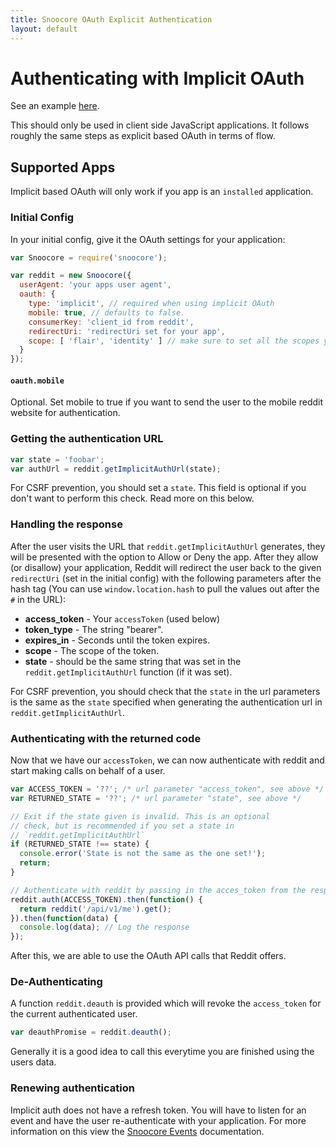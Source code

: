 ```yaml
---
title: Snoocore OAuth Explicit Authentication
layout: default
---
```


# Authenticating with Implicit OAuth

See an example [here](https://github.com/trevorsenior/snoocore-examples/blob/master/node/oauth-implicit.js).

This should only be used in client side JavaScript applications. It follows roughly the same steps as explicit based OAuth in terms of flow.

## Supported Apps

Implicit based OAuth will only work if you app is an `installed` application.

### Initial Config

In your initial config, give it the OAuth settings for your application:

```javascript
var Snoocore = require('snoocore');

var reddit = new Snoocore({
  userAgent: 'your apps user agent',
  oauth: { 
    type: 'implicit', // required when using implicit OAuth
    mobile: true, // defaults to false.
    consumerKey: 'client_id from reddit', 
    redirectUri: 'redirectUri set for your app',
    scope: [ 'flair', 'identity' ] // make sure to set all the scopes you need.
  }
});	 
```

#### `oauth.mobile` 

Optional. Set mobile to true if you want to send the user to the mobile reddit website for authentication.

### Getting the authentication URL

```javascript
var state = 'foobar';
var authUrl = reddit.getImplicitAuthUrl(state);
```

For CSRF prevention, you should set a `state`. This field is optional if you don't want to perform this check. Read more on this below.

### Handling the response

After the user visits the URL that `reddit.getImplicitAuthUrl` generates, they will be presented with the option to Allow or Deny the app. After they allow (or disallow) your application, Reddit will redirect the user back to the given `redirectUri` (set in the initial config)  with the following parameters after the hash tag (You can use `window.location.hash` to pull the values out after the `#` in the URL):

 - **access_token**	- Your `accessToken` (used below)
 - **token_type** - The string "bearer".
 - **expires_in** - Seconds until the token expires.
 - **scope** - The scope of the token.
 - **state** - should be the same string that was  set in the `reddit.getImplicitAuthUrl` function (if it was set).

For CSRF prevention, you should check that the `state` in the url parameters is the same as the `state` specified when generating the authentication url in `reddit.getImplicitAuthUrl`.

### Authenticating with the returned code

Now that we have our `accessToken`, we can now authenticate with reddit and start making calls on behalf of a user.

```javascript
var ACCESS_TOKEN = '??'; /* url parameter "access_token", see above */
var RETURNED_STATE = '??'; /* url parameter "state", see above */

// Exit if the state given is invalid. This is an optional
// check, but is recommended if you set a state in 
// `reddit.getImplicitAuthUrl`
if (RETURNED_STATE !== state) {
  console.error('State is not the same as the one set!');
  return;
}

// Authenticate with reddit by passing in the acces_token from the response
reddit.auth(ACCESS_TOKEN).then(function() {
  return reddit('/api/v1/me').get();
}).then(function(data) {
  console.log(data); // Log the response
});
```

After this, we are able to use the OAuth API calls that Reddit offers.

### De-Authenticating

A function `reddit.deauth` is provided which will revoke the `access_token` for the current authenticated user.

```javascript
var deauthPromise = reddit.deauth();
```

Generally it is a good idea to call this everytime you are finished using the users data.

### Renewing authentication

Implicit auth does not have a refresh token. You will have to listen for an event and have the user re-authenticate with your application. For more information on this view the [Snoocore Events](events.html) documentation.
